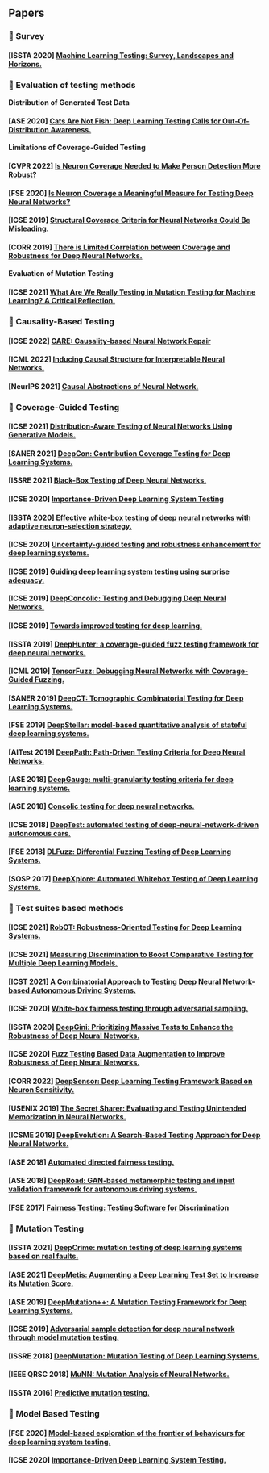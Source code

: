 ## Papers
### 💫 Survey

#### [**ISSTA 2020**] [Machine Learning Testing: Survey, Landscapes and Horizons.](https://arxiv.org/pdf/1906.10742.pdf?ref=https://githubhelp.com)

### 💫 Evaluation of testing methods

**Distribution of Generated Test Data**

#### [**ASE 2020**] [Cats Are Not Fish: Deep Learning Testing Calls for Out-Of-Distribution Awareness.](https://ieeexplore.ieee.org/document/9286113)

**Limitations of Coverage-Guided Testing**

#### [**CVPR 2022**] [Is Neuron Coverage Needed to Make Person Detection More Robust?](https://openaccess.thecvf.com/content/CVPR2022W/FaDE-TCV/papers/Pavlitskaya_Is_Neuron_Coverage_Needed_To_Make_Person_Detection_More_Robust_CVPRW_2022_paper.pdf)

#### [**FSE 2020**] [Is Neuron Coverage a Meaningful Measure for Testing Deep Neural Networks?](https://dl.acm.org/doi/pdf/10.1145/3368089.3409754)

#### [**ICSE 2019**] [Structural Coverage Criteria for Neural Networks Could Be Misleading.](https://ieeexplore.ieee.org/document/8805667)

#### [**CORR 2019**] [There is Limited Correlation between Coverage and Robustness for Deep Neural Networks.](https://arxiv.org/pdf/1911.05904.pdf)

**Evaluation of Mutation Testing**
#### [**ICSE 2021**] [What Are We Really Testing in Mutation Testing for Machine Learning? A Critical Reflection.](https://arxiv.org/abs/2103.01341)

### 💫 Causality-Based Testing
#### [**ICSE 2022**] [CARE: Causality-based Neural Network Repair](https://arxiv.org/pdf/2204.09274.pdf)
#### [**ICML 2022**] [Inducing Causal Structure for Interpretable Neural Networks.](https://arxiv.org/abs/2112.00826)
#### [**NeurIPS 2021**] [Causal Abstractions of Neural Network.](https://proceedings.neurips.cc/paper/2021/file/4f5c422f4d49a5a807eda27434231040-Paper.pdf)

### 💫 Coverage-Guided Testing

#### [**ICSE 2021**] [Distribution-Aware Testing of Neural Networks Using Generative Models.](https://arxiv.org/pdf/2102.13602.pdf)

#### [**SANER 2021**] [DeepCon: Contribution Coverage Testing for Deep Learning Systems.](https://www.researchgate.net/publication351501735_DeepCon_Contribution_Coverage_Testing_for_Deep_Learning_Systems)

#### [**ISSRE 2021**] [Black-Box Testing of Deep Neural Networks.](https://ieeexplore.ieee.org/abstract/document/9700360)

#### [**ICSE 2020**] [Importance-Driven Deep Learning System Testing](https://arxiv.org/pdf/2002.03433.pdf)


#### [**ISSTA 2020**] [Effective white-box testing of deep neural networks with adaptive neuron-selection strategy.](https://dl.acm.org/doi/pdf/10.1145/3395363.3397346?casa_token=RZ5-zSG7tOsAAAAA:gG0PhgfkLMTCAAf1AEDQVgELqNZXCNMYPZ-bKWu61fLCVxFUsGUWMyDEAEONYAENzNhnXQmbYeeQyJ4)


#### [**ICSE 2020**] [Uncertainty-guided testing and robustness enhancement for deep learning systems. ](https://dl.acm.org/doi/pdf/10.1145/3377812.3382160?casa_token=aZMrhNOESSgAAAAA:-Ns-ulCiF_e8SCENNcvXRySgafCemKlX87A0_zbwEN7ag8UoFJ0OoyKTL5T3_47Lqw2J6CW17bE7_hw)


#### [**ICSE 2019**] [Guiding deep learning system testing using surprise adequacy.](https://arxiv.org/pdf/1808.08444.pdf)

#### [**ICSE 2019**] [DeepConcolic: Testing and Debugging Deep Neural Networks.](https://ieeexplore.ieee.org/abstract/document/8802786)

#### [**ICSE 2019**] [Towards improved testing for deep learning.](https://arxiv.org/pdf/1902.06320.pdf)

#### [**ISSTA 2019**] [DeepHunter: a coverage-guided fuzz testing framework for deep neural networks. ](https://experts.illinois.edu/en/publications/deephunter-a-coverage-guided-fuzz-testing-framework-for-deep-neur)


#### [**ICML 2019**] [TensorFuzz: Debugging Neural Networks with Coverage-Guided Fuzzing. ](http://proceedings.mlr.press/v97/odena19a/odena19a.pdf)


#### [**SANER 2019**] [DeepCT: Tomographic Combinatorial Testing for Deep Learning Systems.](http://stap.ait.kyushu-u.ac.jp/~zhao/pub/pdf/saner2019.pdf)


#### [**FSE 2019**] [DeepStellar: model-based quantitative analysis of stateful deep learning systems.](https://dl.acm.org/doi/10.1145/3338906.3338954)

#### [**AITest 2019**] [DeepPath: Path-Driven Testing Criteria for Deep Neural Networks.](https://ieeexplore.ieee.org/abstract/document/8718217)


#### [**ASE 2018**] [DeepGauge: multi-granularity testing criteria for deep learning systems.](https://arxiv.org/pdf/1803.07519.pdf)


#### [**ASE 2018**] [Concolic testing for deep neural networks.](https://dl.acm.org/doi/pdf/10.1145/3238147.3238172?casa_token=cr27tkWst80AAAAA:elNXdvTosrndr_2reBIBLhHUEQKM38i9m5kz1cvHJ_3GxPvBLnccmv_WNKhFiJBsaVtlX3jW4QpjtFc)


#### [**ICSE 2018**] [DeepTest: automated testing of deep-neural-network-driven autonomous cars.](https://dl.acm.org/doi/pdf/10.1145/3180155.3180220)


#### [**FSE 2018**] [DLFuzz: Differential Fuzzing Testing of Deep Learning Systems.](https://arxiv.org/pdf/1808.09413.pdf)


#### [**SOSP 2017**] [DeepXplore: Automated Whitebox Testing of Deep Learning Systems.](https://arxiv.org/pdf/1705.06640.pdf)

### 💫 Test suites based methods

#### [**ICSE 2021**] [RobOT: Robustness-Oriented Testing for Deep Learning Systems.](https://arxiv.org/pdf/2102.05913.pdf)

#### [**ICSE 2021**] [Measuring Discrimination to Boost Comparative Testing for Multiple Deep Learning Models.](https://arxiv.org/abs/2103.04333)

#### [**ICST 2021**] [A Combinatorial Approach to Testing Deep Neural Network-based Autonomous Driving Systems.](https://csrc.nist.gov/csrc/media/Projects/automated-combinatorial-testing-for-software/documents/CT.DNN.IWCT-21.pdf)


#### [**ICSE 2020**] [White-box fairness testing through adversarial sampling.](https://ink.library.smu.edu.sg/cgi/viewcontent.cgi?article=5635&context=sis_research)

#### [**ISSTA 2020**] [DeepGini: Prioritizing Massive Tests to Enhance the Robustness of Deep Neural Networks.](https://arxiv.org/pdf/1903.00661.pdf)

#### [**ICSE 2020**] [Fuzz Testing Based Data Augmentation to Improve Robustness of Deep Neural Networks.](https://dl.acm.org/doi/10.1145/3377811.3380415)

#### [**CORR 2022**] [DeepSensor: Deep Learning Testing Framework Based on Neuron Sensitivity.](https://arxiv.org/abs/2202.07464)

#### [**USENIX 2019**] [The Secret Sharer: Evaluating and Testing Unintended Memorization in Neural Networks.](https://www.usenix.org/system/files/sec19-carlini.pdf)

#### [**ICSME 2019**] [DeepEvolution: A Search-Based Testing Approach for Deep Neural Networks.](https://arxiv.org/abs/1909.02563)

#### [**ASE 2018**] [Automated directed fairness testing.](https://arxiv.org/pdf/1807.00468.pdf)

#### [**ASE 2018**] [DeepRoad: GAN-based metamorphic testing and input validation framework for autonomous driving systems.](https://dl.acm.org/doi/10.1145/3238147.3238187)

#### [**FSE 2017**] [Fairness Testing: Testing Software for Discrimination ](https://dl.acm.org/doi/pdf/10.1145/3106237.3106277)




### 💫 Mutation Testing

#### [**ISSTA 2021**] [DeepCrime: mutation testing of deep learning systems based on real faults.](https://dl.acm.org/doi/10.1145/3460319.3464825)


#### [**ASE 2021**] [DeepMetis: Augmenting a Deep Learning Test Set to Increase its Mutation Score.](https://arxiv.org/abs/2109.07514)


#### [**ASE 2019**] [DeepMutation++: A Mutation Testing Framework for Deep Learning Systems. ](https://dl.acm.org/doi/pdf/10.1109/ASE.2019.00126)

#### [**ICSE 2019**] [Adversarial sample detection for deep neural network through model mutation testing. ](https://arxiv.org/pdf/1812.05793.pdf?ref=https://githubhelp.com)

#### [**ISSRE 2018**] [DeepMutation: Mutation Testing of Deep Learning Systems.](https://arxiv.org/pdf/1805.05206.pdf)

#### [**IEEE QRSC 2018**] [MuNN: Mutation Analysis of Neural Networks.](https://ieeexplore.ieee.org/abstract/document/8431960)

#### [**ISSTA 2016**] [Predictive mutation testing.](https://dl.acm.org/doi/abs/10.1145/2931037.2931038)



### 💫 Model Based Testing
####  [**FSE 2020**] [Model-based exploration of the frontier of behaviours for deep learning system testing.](https://dl.acm.org/doi/pdf/10.1145/3368089.3409730?casa_token=GrLj6n_mt10AAAAA:u9FoFIy6FWSazxZsXJ1Glo6NItges6EnTIiVjTQ9_EVathiikDbpBHaP0_BTeEyaaCP-ZxDqtBRn8iE)

####  [**ICSE 2020**] [Importance-Driven Deep Learning System Testing.](https://arxiv.org/abs/2002.03433)
